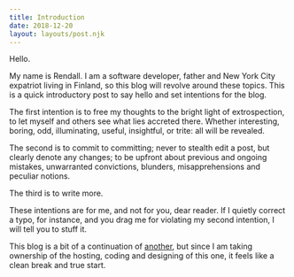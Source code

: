 ```yaml
---
title: Introduction
date: 2018-12-20
layout: layouts/post.njk
---
```

Hello.

My name is Rendall. I am a software developer, father and New York City expatriot living in Finland, so this blog will revolve around these topics. This is a quick introductory post to say hello and set intentions for the blog. 

The first intention is to free my thoughts to the bright light of extrospection, to let myself and others see what lies accreted there. Whether interesting, boring, odd, illuminating, useful, insightful, or trite: all will be revealed.

The second is to commit to committing; never to stealth edit a post, but clearly denote any changes; to be upfront about previous and ongoing mistakes, unwarranted convictions, blunders, misapprehensions and peculiar notions.

The third is to write more.

These intentions are for me, and not for you, dear reader. If I quietly correct a typo, for instance, and you drag me for violating my second intention, I will tell you to stuff it.

This blog is a bit of a continuation of [another](https://rendallkoski.blogspot.com/), but since I am taking ownership of the hosting, coding and designing of this one, it feels like a clean break and true start.